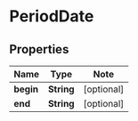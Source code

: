 
# PeriodDate

## Properties

Name | Type | Note
---- | ---- | ----
**begin** | **String** | [optional] 
**end** | **String** | [optional] 

